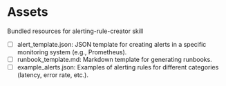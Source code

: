 # Assets

Bundled resources for alerting-rule-creator skill

- [ ] alert_template.json: JSON template for creating alerts in a specific monitoring system (e.g., Prometheus).
- [ ] runbook_template.md: Markdown template for generating runbooks.
- [ ] example_alerts.json: Examples of alerting rules for different categories (latency, error rate, etc.).
